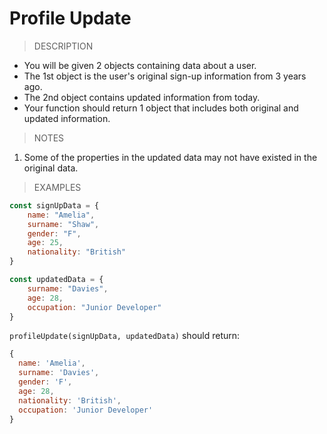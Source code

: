 # Profile Update

> DESCRIPTION

- You will be given 2 objects containing data about a user.
- The 1st object is the user's original sign-up information from 3 years ago.
- The 2nd object contains updated information from today.
- Your function should return 1 object that includes both original and updated information.

> NOTES

1. Some of the properties in the updated data may not have existed in the original data.

> EXAMPLES

```js
const signUpData = {
    name: "Amelia",
    surname: "Shaw",
    gender: "F",
    age: 25,
    nationality: "British"
}

const updatedData = {
    surname: "Davies",
    age: 28,
    occupation: "Junior Developer"
}
```

`profileUpdate(signUpData, updatedData)` should return:

```js
{
  name: 'Amelia',
  surname: 'Davies',
  gender: 'F',
  age: 28,
  nationality: 'British',
  occupation: 'Junior Developer'
}
```
